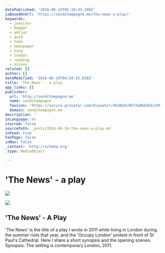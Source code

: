 ```yaml
---
datePublished: '2016-06-24T05:10:43.109Z'
isBasedOnUrl: 'https://sendchampagne.me/the-news-a-play/'
keywords:
  - jennifer
  - beggar
  - adrian
  - quid
  - tube
  - newspaper
  - ning
  - london
  - reading
  - missus
related: []
author: []
dateModified: '2016-06-24T04:54:35.036Z'
title: ‘The News’ - a play
app_links: []
publisher:
  url: 'http://sendchampagne.me'
  name: sendchampagne
  favicon: 'https://secure.gravatar.com/blavatar/4648b4c9673a0b64b8c296ad96f6a8fc?s=16'
  domain: sendchampagne.me
description: ''
inLanguage: en
starred: false
sourcePath: _posts/2016-06-24-the-news-a-play.md
inFeed: true
hasPage: false
inNav: false
_context: 'http://schema.org'
_type: MediaObject

---
```

# 'The News' - a play
![](https://the-grid-user-content.s3-us-west-2.amazonaws.com/4c86f88d-0bb7-407c-a330-d16a1df5591a.jpg)

<article style=""><img src="https://imgflo.herokuapp.com/graph/vahj1ThiexotieMo/265a3e780d765b3cba273180213f9835/noop?input=https%3A%2F%2Fsecure.gravatar.com%2Fblavatar%2F4648b4c9673a0b64b8c296ad96f6a8fc%3Fs%3D200%26ts%3D1466743871" /><h1>'The News' - A Play</h1><p>'The News' is the title of a play I wrote in 2011 while living in London during the summer riots that year, and the 'Occupy London' protest in front of St Paul's Cathedral. Here I share a short synopsis and the opening scenes. Synopsis: The setting is contemporary London, 2011.</p></article>